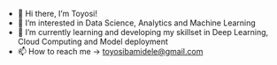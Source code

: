 - 👋 Hi there, I’m Toyosi!
- 👀 I’m interested in Data Science, Analytics and Machine Learning
- 🌱 I’m currently learning and developing my skillset in Deep Learning, Cloud Computing and Model deployment
- 📫 How to reach me -> toyosibamidele@gmail.com

<!---
toyobam92/toyobam92 is a ✨ special ✨ repository because its `README.md` (this file) appears on your GitHub profile.
You can click the Preview link to take a look at your changes.
--->
